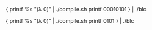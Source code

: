 
{ printf %s "(λ 0)" | ./compile.sh
  printf 00010101
} | ./blc

{ printf %s "(λ 0)" | ./compile.sh
  printf 0101
} | ./blc

